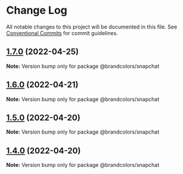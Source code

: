 # Change Log

All notable changes to this project will be documented in this file.
See [Conventional Commits](https://conventionalcommits.org) for commit guidelines.

## [1.7.0](https://github.com/allegorylabs/brandcolors/compare/v1.6.0...v1.7.0) (2022-04-25)

**Note:** Version bump only for package @brandcolors/snapchat






## [1.6.0](https://github.com/allegorylabs/brandcolors/compare/v1.5.0...v1.6.0) (2022-04-21)

**Note:** Version bump only for package @brandcolors/snapchat





## [1.5.0](https://github.com/allegorylabs/brandcolors/compare/v1.4.0...v1.5.0) (2022-04-20)

**Note:** Version bump only for package @brandcolors/snapchat





## [1.4.0](https://github.com/allegorylabs/brandcolors/compare/v1.3.0...v1.4.0) (2022-04-20)

**Note:** Version bump only for package @brandcolors/snapchat
